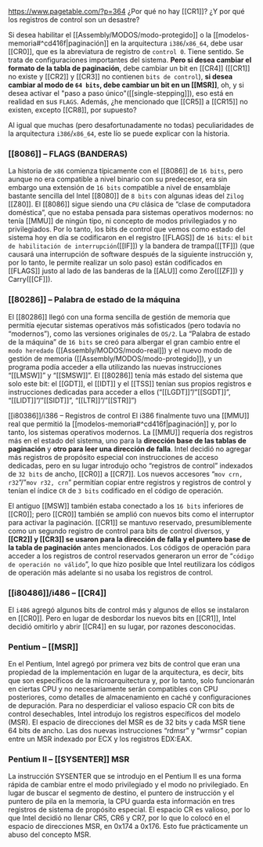 https://www.pagetable.com/?p=364
¿Por qué no hay [[CR1]]? ¿Y por qué los registros de control son un desastre?

Si desea habilitar el [[Assembly/MODOS/modo-protegido]] o la [[modelos-memoria#^cd416f|paginación]] en la arquitectura `i386`/``x86_64``, debe usar [[CR0]], que es la abreviatura de registro de ``control 0``. Tiene sentido. Se trata de configuraciones importantes del sistema. __Pero si desea cambiar el formato de la tabla de paginación__, debe cambiar un bit en [[CR4]] ([[CR1]] no existe y [[CR2]] y [[CR3]] no contienen ``bits de control``), **si desea cambiar al modo de ``64 bits``, debe cambiar un bit en un [[MSR]]**, oh, y si desea activar el "paso a paso único"([[single-stepping]]), eso está en realidad en sus ``FLAGS``. Además, ¿he mencionado que [[CR5]] a [[CR15]] no existen, excepto [[CR8]], por supuesto?

Al igual que muchas (pero desafortunadamente no todas) peculiaridades de la arquitectura ``i386``/``x86_64``, este lío se puede explicar con la historia.

### [[8086]] – FLAGS (BANDERAS)
La historia de ``x86`` comienza típicamente con el [[8086]] de ``16 bits``, pero aunque no era compatible a nivel binario con su predecesor, era sin embargo una extensión de ``16 bits`` compatible a nivel de ensamblaje bastante sencilla del Intel [[8080]] de ``8 bits`` con algunas ideas del ``Zilog`` [[Z80]]. El [[8086]] sigue siendo una ``CPU`` clásica de “clase de computadora doméstica”, que no estaba pensada para sistemas operativos modernos: no tenía [[MMU]] de ningún tipo, ni concepto de modos privilegiados y no privilegiados. Por lo tanto, los bits de control que vemos como estado del sistema hoy en día se codificaron en el registro [[FLAGS]] de ``16 bits``: el ``bit de habilitación de interrupción``([[IF]]) y la bandera de trampa([[TF]]) (que causará una interrupción de software después de la siguiente instrucción y, por lo tanto, le permite realizar un solo paso) están codificados en [[FLAGS]] justo al lado de las banderas de la [[ALU]] como Zero([[ZF]]) y Carry([[CF]]).

### [[80286]] – Palabra de estado de la máquina
El [[80286]] llegó con una forma sencilla de gestión de memoria que permitía ejecutar sistemas operativos más sofisticados (pero todavía no “modernos”), como las versiones originales de ``OS/2``. La “Palabra de estado de la máquina” de ``16 bits`` se creó para albergar el gran cambio entre el ``modo heredado`` ([[Assembly/MODOS/modo-real]]) y el nuevo modo de gestión de memoria ([[Assembly/MODOS/modo-protegido]]), y un programa podía acceder a ella utilizando las nuevas instrucciones “[[LMSW]]” y “[[SMSW]]”. El [[80286]] tenía más estado del sistema que solo este bit: el [[GDT]], el [[IDT]] y el [[TSS]] tenían sus propios registros e instrucciones dedicadas para acceder a ellos (“[[LGDT]]”/”[[SGDT]]”, “[[LIDT]]”/”[[SIDT]]”, “[[LTR]]”/”[[STR]]”)

[[i80386]]/i386 – Registros de control
El i386 finalmente tuvo una [[MMU]] real que permitió la [[modelos-memoria#^cd416f|paginación]] y, por lo tanto, los sistemas operativos modernos. La [[MMU]] requería dos registros más en el estado del sistema, uno para la __dirección base de las tablas de paginación__ y __otro para leer una dirección de falla__. Intel decidió no agregar más registros de propósito especial con instrucciones de acceso dedicadas, pero en su lugar introdujo ocho “registros de control” indexados de ``32 bits`` de ancho, [[CR0]] a [[CR7]]. Los nuevos accesores “``mov crn, r32``”/”``mov r32, crn``” permitían copiar entre registros y registros de control y tenían el índice ``CR`` de ``3 bits`` codificado en el código de operación.

El antiguo [[MSW]] también estaba conectado a los ``16 bits`` inferiores de [[CR0]]; pero [[CR0]] también se amplió con nuevos bits como el interruptor para activar la paginación. [[CR1]] se mantuvo reservado, presumiblemente como un segundo registro de control para bits de control diversos, y __[[CR2]] y [[CR3]] se usaron para la dirección de falla y el puntero base de la tabla de paginación__ antes mencionados. Los códigos de operación para acceder a los registros de control reservados generaron un error de “``código de operación no válido``”, lo que hizo posible que Intel reutilizara los códigos de operación más adelante si no usaba los registros de control.

### [[i80486]]/i486 – [[CR4]]
El ``i486`` agregó algunos bits de control más y algunos de ellos se instalaron en [[CR0]]. Pero en lugar de desbordar los nuevos bits en [[CR1]], Intel decidió omitirlo y abrir [[CR4]] en su lugar, por razones desconocidas.

### Pentium – [[MSR]]
En el Pentium, Intel agregó por primera vez bits de control que eran una propiedad de la implementación en lugar de la arquitectura, es decir, bits que son específicos de la microarquitectura y, por lo tanto, solo funcionarán en ciertas CPU y no necesariamente serán compatibles con CPU posteriores, como detalles de almacenamiento en caché y configuraciones de depuración. Para no desperdiciar el valioso espacio CR con bits de control desechables, Intel introdujo los registros específicos del modelo (MSR). El espacio de direcciones del MSR es de 32 bits y cada MSR tiene 64 bits de ancho. Las dos nuevas instrucciones “rdmsr” y “wrmsr” copian entre un MSR indexado por ECX y los registros EDX:EAX.

### Pentium II – [[SYSENTER]] MSR
La instrucción SYSENTER que se introdujo en el Pentium II es una forma rápida de cambiar entre el modo privilegiado y el modo no privilegiado. En lugar de buscar el segmento de destino, el puntero de instrucción y el puntero de pila en la memoria, la CPU guarda esta información en tres registros de sistema de propósito especial. El espacio CR es valioso, por lo que Intel decidió no llenar CR5, CR6 y CR7, por lo que lo colocó en el espacio de direcciones MSR, en 0x174 a 0x176. Esto fue prácticamente un abuso del concepto MSR.